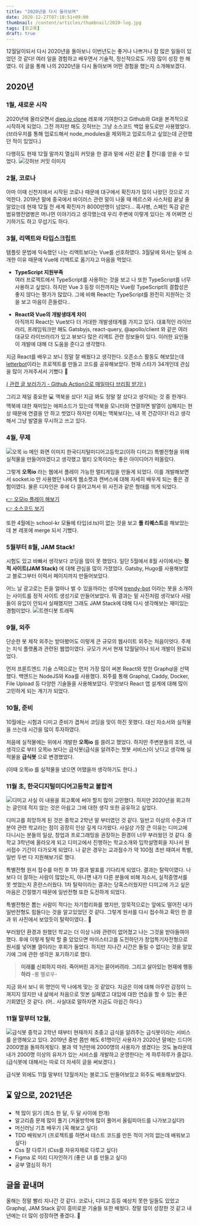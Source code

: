 ```yaml
---
title: "2020년을 다시 돌아보며"
date: 2020-12-27T07:18:51+09:00
thumbnail: /content/articles/thumbnail/2020-log.jpg
tags: [회고록]
draft: true
---
```


12월달이되서 다시 2020년을 돌아보니 이번년도는 좋거나 나쁘거나 참 많은 일들이 있었던 것 같다! 여러 일을 경험하고 배우면서 기술적, 정신적으로도 가장 많이 성장 한 해였다.
이 글을 통해 나의 2020년을 다시 돌아보며 어떤 경험을 했는지 소개해보겠다.

## 2020년
### 1월, 새로운 시작
2020년에 올라오면서 [diep.io clone](https://github.com/Diep-clone/diep-clone) 레포에 기여한다고 Github와 Git을 본격적으로 시작하게 되었다. 그전 까지만 해도 깃허브는 그냥 소스코드 백업 용도로만 사용했었다. (브라우저를 통해 업로드해서 node_modules을 제외하고 업로드하고 싶었는데 곤란했던 적이 있었다.)

다행히도 현재 12월 말까지 열심히 커밋을 한 결과 밑에 사진 같은 🌱 잔디를 얻을 수 있었다.
![깃허브 커밋 이미지](/content/articles/2020/git-contributions.png) 

### 2월, 코로나
아마 이때 신천지에서 시작된 코로나 때문에 대구에서 확진자가 많이 나왔던 것으로 기억한다. 2019년 말에 중국에서 바이러스 관련 말이 나올 때 메르스와 사스처럼 끝날 줄 알았는데 현재 12월 전 세계 확진자가 8000만명이 넘었다... 흑사병, 스페인 독감 같은 범유행전염병은 머나먼 이야기라고 생각했는데 우리 주변에 이렇게 있다는 게 어쩌면 신기하기도 하고 무섭기도 하다.

<!-- 급식봇 처음으로 서버리스 사용 -->

### 3월, 리액트와 타입스크립트
템플릿 문법에 익숙했던 나는 리액트보다는 Vue를 선호하였다. 3월달에 와서는 밑에 소개한 이유 때문에 Vue에 리액트로 옮기자고 마음을 먹었다.

- **TypeScript 지원부족**  
여러 프로젝트에서 TypeScript를 사용하는 것을 보고 나 또한 TypeScript를 너무 사용하고 싶었다. 하지만 Vue 3 등장 이전까지는 Vue랑 TypeScript의 결합성은 좋지 않다는 평가가 많았다.
그에 비해 React는 TypeScript를 완전히 지원하는 것을 보고 마음이 흔들렸다..

- **React와 Vue의 개발생태계 차이**  
아직까지 React는 Vue보다 더 거대한 개발생태계를 가지고 있다. 대표적인 라이브러리, 프레임워크만 해도 Gatsbyjs, react-query, @apollo/client 와 같은 여러 대규모 라이브러리가 있고
뷰보다 많은 리액트 관련 정보들이 있다. 이러한 요인들이 개발에 대해 더 도움을 준다고 생각했다.

지금 React를 배우고 보니 정말 잘 배웠다고 생각한다.
오픈소스 활동도 해보았는데 [letterbot](https://github.com/cjaewon/letterbot)이라는 프로젝트를 만들고 코드를 공유해보았다. 현재 스타가 34개인데 관심을 많이 가져주셔서 기뻤다 🙏 

[( 관련 글 보러가기 - Github Action으로 매일마다 브리핑 받기! )](https://velog.io/@jwn4492/Github-Action%EC%9C%BC%EB%A1%9C-%EB%A7%A4%EC%9D%BC%EB%A7%88%EB%8B%A4-%EB%B8%8C%EB%A6%AC%ED%95%91-%EB%B0%9B%EA%B8%B0)

그리고 제일 중요한 💻 맥북을 샀다! 지금 봐도 정말 잘 샀다고 생각되는 것 중 한개다. 맥북에 대한 재미있는 에피소드가 있는데 맥북을 모니터와 연결하면 발열이 심해지는 현상 때문에 연결을 안 하고 썻었다 하지만 이제는 맥북보다는, 내 목 건강이다! 라고 생각해서 그냥 발열을 무시하고 쓰고 있다.

### 4월, 무제
![오목 io 메인 화면 이미지](/content/articles/2020/gomokuio.png)
한국디지털미디어고등학교(이하 디미고) 특별전형을 위해 실적물을 만들어야겠다고 생각했고 멀티 오목이라는 좋은 아이디어가 떠올랐다. 

그렇게 **오목io** 라는 웹에서 플레이 가능한 멀티게임을 만들게 되었다. 이를 개발해보면서 socket.io 만 사용했던 나에게 웹소켓과 캔버스에 대해 자세히 배우게 되는 좋은 경험이였다. 물론 디자인은 후에 다 뜯어고쳐서 위 사진과 같은 형태를 띄게 되었다.

[👉 오모io 플레이 해보기](https://gomokuio.herokuapp.com/)  
[👉 소스코드 보기](https://github.com/cjaewon/gomokuio)

또한 4월에는 school-kr 모듈에 타입(d.ts)이 없는 것을 보고 **풀 리퀘스트**를 해보았는데 본 레포에 merge 되서 기뻤다.

### 5월부터 8월, JAM Stack!
시험도 있고 바빠서 생각보다 코딩을 많이 못 했었다. 일단 5월에서 8월 사이에서는 **정적 사이트(JAM Stack)** 에 대해 관심을 많이 가졌었다.
Gatsby, Hugo를 사용해보았고 블로그부터 이력서 페이지까지 만들어보았다.

어느 날 광고로는 돈을 얼마나 벌 수 있을까라는 생각에 [trendy-bot](https://trendy-bot.com) 이라는 봇을 소개하는 사이트를 정적 사이트 생성기로 만들어보았다. 뭐 결과는 밑 사진처럼 생각보다 사람들이 유입이 안되서 실패했지만 그래도 JAM Stack에 대해 다시 생각해보는 재미있는 경험이었다.
![트렌디봇 트래픽](/content/articles/2020/trendy-bot-traffic.png)

### 9월, 외주
단순한 봇 제작 외주는 받아봤어도 이렇게 큰 규모의 웹사이트 외주는 처음이엇다. 주제는 지식 플랫폼과 관련된 웹앱이였다. 규모가 커서 현재 12월달이나 되서 개발이 완료되었다.

먼저 프론트엔드 기술 스택으로는 먼저 가장 많이 써본 React와 핫한 Graphql을 선택했다. 백엔드는 NodeJS와 Koa를 사용했다. 외주를 통해 Graphql, Caddy, Docker, File Upload 등 다양한 기술들을 사용해보았다. 무엇보다 React 앱 설계에 대해 많이 고민하게 되는 계기가 되었다. 

### 10월, 준비
10월에는 시험과 디미고 준비가 겹쳐서 코딩을 맞이 하진 못했다. 대신 자소서와 실적물을 쓰는데 시간을 많이 투자하였다. 

처음에 실적물에는 위에서 개발한 **오목io** 를 쓸려고 했었다. 
하지만 주변분들의 조언, 내 생각으로 부터 오목io 보다는 급식봇(급식을 알려주는 챗봇 서비스)이 낫다고 생각해 실적물을 **급식봇** 으로 변경했었다.  

(이때 오목io 를 실적물을 냈으면 어땠을까 생각하기도 한다..)

### 11월 초, 한국디지털미디어고등학교 불합격
![디미고](/content/articles/2020/dimigo.png)
사실 이 내용을 회고록에 써야 할지 많이 고민했다. 하지만 2020년을 회고하는 글인데 적지 않는 것은 아쉽고 그에 대한 생각 또한 공유하고 싶었다.

디미고를 희망하게 된 것은 중학교 2학년 말 부터였던 것 같다. 일반고 이상의 수준과 IT 분야 관련 학교라는 점이 굉장히 인상 깊게 다가왔다. 사실상 가장 큰 이유는 디미고에 다니시는 분들의 일상, 창업과 프로그래밍을 권장하는 환경이 너무 부러웠던 것 같다. 중학교 3학년에 올라오게 되고 디미고에서 진행하는 학교소개와 입학설명회을 지나서 원서접수 기간이 다가오게 되었다. 나 같은 경우는 교과점수가 약 100점 초반 때여서 특별, 일반 두번 다 지원해보기로 했다.

특별전형 원서 접수를 마친 후 1차 결과 발표를 기다리게 되었다. 결과는 탈락이였다. 나보다 더 잘하는 사람이 많았는지, 아니면 내가 다른 분들에 비해 자소서, 실적증명서를 못 썻었는지 혼란스러웠다. 1차 탈락이라는 결과는 당혹스러웠지만 디미고에 가고 싶은 마음은 간절했기 때문에 일반전형 또한 도전하게 되었다. 

특별전형은 뽑는 사람이 적다는 자기합리화를 했지만, 암묵적으로는 앞에도 떨어진 내가 일반전형도 힘들다는 것을 알고있었던 것 같다. 그렇게 원서를 다시 접수하고 확인 한 결과 위 사진에서 보았듯이 탈락이였다.. 🥴

부러웠던 환경과 원했던 학교는 더 이상 나와 관련이 없어졌고 나는 그것을 받아들여야했다. 후에 이렇게 탈락 할 줄 았았으면 마이스터고를 도전하던가 창업특기자전형으로 원서를 넣어볼 껄이라는 후회가 들었다. 하지만 지나간 시간은 돌릴 수 없다는 것을 알았기에 그에 관한 생각은 포기하기로 했다. 

> **미래를 신뢰하지 마라. 죽어버린 과거는 묻어버려라. 그리고 살아있는 현재에 행동하라**  -롱 펠로우-

지금 와서 보니 위 명언이 딱 나에게 맞는 것 같았다.
지금은 이에 대해 아무런 감정이 느껴지지 않지만 내 삶에서 처음으로 맛본 실패였고 대입에 대한 연습을 할 수 있는 좋은 기회였던 것 같다. (어.. 사실대로 말하자면 지금도 아쉽긴 하다.)

### 11월 말부터 12월,
<!-- 11월 말부터 12월에는 블로그를 만들었고 외주 또한 개발을 끝내였다. -->
![급식봇](/content/articles/2020/mealbot.png)
중학교 2학년 때부터 현재까지 초중고 급식을 알려주는 급식봇이라는 서비스를 운영해오고 있다. 2019년 중반 쯤만 해도 61명이던 사용자가 2020년 말에는 드디어 2000명을 돌파하게됬다. 불과 약 1년만에 2000명의 사용자가 생겼다는 것도 놀라운데 내가 2000명 이상의 유저가 있는 서비스를 개발하고 운영한다는 게 하루하루가 즐겁다. (급식봇에 대해서는 따로 더 자세히 글을 써보겠다.)

급식봇 외에도 11월 말부터 12월까지는 블로그도 만들어보았고 외주도 배포해보았다.

## ⌛ 앞으로, 2021년은
- 책 많이 읽기 (최소 한 달, 두 달 사이에 한개)
- 알고리즘 문제 많이 풀기 (겨울방학에 많이 풀어서 올림피아드를 나가보고싶다!)
- 머신러닝 기초 배우기 (꼭 해보고 싶다)
- TDD 배워보기 (프로젝트를 하면서 테스트 코드를 만든 적이 거의 없는데 배워보고싶다)
- Css 잘 다루기 (Css를 자유자제로 다루고 싶다)
- Figma 로 미리 디자인하기 (좋은 UI 를 만들고 싶다)
- 공부 열심히 하기

## 글을 끝내며
올해는 정말 빨리 지나간 것 같다. 코로나, 디미고 등등 예상치 못한 일들도 있었고 Graphql, JAM Stack 같이 흥미로운 기술들 또한 배웠다. 정말 많이 성장한 것 같고 내년에는 더 많이 성장하면 좋겠다. 🙏